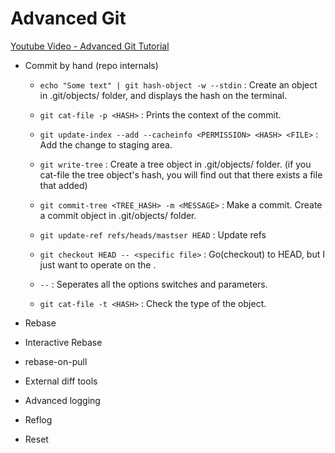 # Advanced Git

[Youtube Video - Advanced Git Tutorial](https://www.youtube.com/watch?v=0SJCYPsef54&t=29s)

- Commit by hand (repo internals)

    * `echo "Some text" | git hash-object -w --stdin` : Create an object in .git/objects/ folder, and displays the hash on the terminal.

    * `git cat-file -p <HASH>` : Prints the context of the commit.

    * `git update-index --add --cacheinfo <PERMISSION> <HASH> <FILE>` : Add the change to staging area.

    * `git write-tree` : Create a tree object in .git/objects/ folder. (if you cat-file the tree object's hash, you will find out that there exists a file that added)

    * `git commit-tree <TREE_HASH> -m <MESSAGE>` : Make a commit. Create a commit object in .git/objects/ folder.

    * `git update-ref refs/heads/mastser HEAD` : Update refs

    * `git checkout HEAD -- <specific file>` : Go(checkout) to HEAD, but I just want to operate on the <specific file>.

    * `--` : Seperates all the options switches and parameters.

    * `git cat-file -t <HASH>` : Check the type of the object.

- Rebase

- Interactive Rebase

- rebase-on-pull

- External diff tools

- Advanced logging

- Reflog

- Reset
